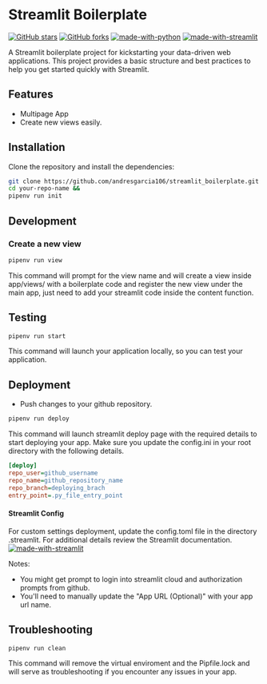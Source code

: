 # Streamlit Boilerplate

[![GitHub stars](https://img.shields.io/github/stars/andresgarcia106/streamlit_boilerplate.svg?style=social&label=Star)](https://github.com/andresgarcia106/streamlit_boilerplate)
[![GitHub forks](https://img.shields.io/github/forks/andresgarcia106/streamlit_boilerplate.svg?style=social&label=Fork)](https://github.com/andresgarcia106/streamlit_boilerplate/fork)
[![made-with-python](https://img.shields.io/badge/Made%20with-Python-1f425f.svg)](https://www.python.org/)
[![made-with-streamlit](https://static.streamlit.io/badges/streamlit_badge_black_white.svg)](https://docs.streamlit.io/)

A Streamlit boilerplate project for kickstarting your data-driven web applications. This project provides a basic structure and best practices to help you get started quickly with Streamlit.

## Features
- Multipage App 
- Create new views easily.

## Installation

Clone the repository and install the dependencies:

```bash
git clone https://github.com/andresgarcia106/streamlit_boilerplate.git your-repo-name &&
cd your-repo-name && 
pipenv run init
```

## Development

### Create a new view
```bash
pipenv run view
```

This command will prompt for the view name and will create a view inside app/views/ with a boilerplate code and register the new view under the main app, just need to add your streamlit code inside the content function.

## Testing
```bash
pipenv run start
```
This command will launch your application locally, so you can test your application.

## Deployment
- Push changes to your github repository.

```bash
pipenv run deploy
```

This command will launch streamlit deploy page with the required details to start deploying your app.
Make sure you update the config.ini in your root directory with the following details.

```ini
[deploy]
repo_user=github_username
repo_name=github_repository_name
repo_branch=deploying_brach
entry_point=.py_file_entry_point
```

#### Streamlit Config

For custom settings deployment, update the config.toml file in the directory .streamlit.
For additional details review the Streamlit documentation.
[![made-with-streamlit](https://static.streamlit.io/badges/streamlit_badge_black_white.svg)](https://docs.streamlit.io/library/advanced-features/configuration)


Notes:
- You might get prompt to login into streamlit cloud and authorization prompts from github.
- You'll need to manually update the "App URL (Optional)" with your app url name.

## Troubleshooting

```bash
pipenv run clean
```
This command will remove the virtual enviroment and the Pipfile.lock and will serve as troubleshooting if you encounter any issues in your app.
